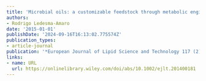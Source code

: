 ```yaml
---
title: 'Microbial oils: a customizable feedstock through metabolic engineering'
authors:
- Rodrigo Ledesma‐Amaro
date: '2015-01-01'
publishDate: '2024-09-16T16:13:02.775574Z'
publication_types:
- article-journal
publication: '*European Journal of Lipid Science and Technology 117 (2)*'
links:
- name: URL
  url: https://onlinelibrary.wiley.com/doi/abs/10.1002/ejlt.201400181
---
```

